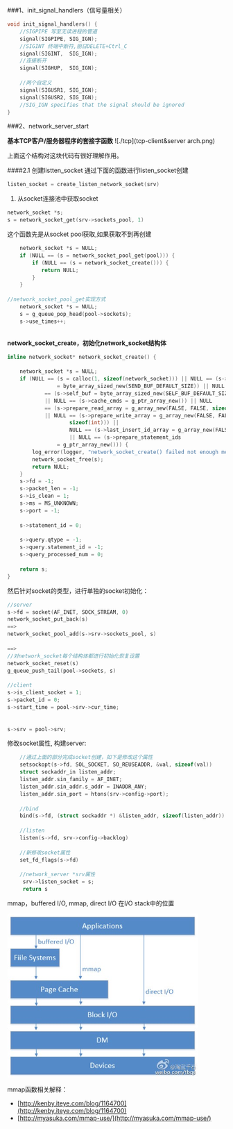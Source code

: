 ###1、init\_signal_handlers（信号量相关）

```c
void init_signal_handlers() {
    //SIGPIPE 写至无读进程的管道
    signal(SIGPIPE, SIG_IGN);
    //SIGINT 终端中断符,丽日DELETE+Ctrl_C
    signal(SIGINT,  SIG_IGN);
    //连接断开
    signal(SIGHUP,  SIG_IGN);

    //两个自定义
    signal(SIGUSR1, SIG_IGN);
    signal(SIGUSR2, SIG_IGN);
    //SIG_IGN specifies that the signal should be ignored
}
```

###2、network\_server\_start

**基本TCP客户/服务器程序的套接字函数**
![./tcp](tcp-client&server arch.png)

上面这个结构对这块代码有很好理解作用。


####2.1 创建listten_socket
通过下面的函数进行listen_socket创建

```c
listen_socket = create_listen_network_socket(srv)
```

1. 从socket连接池中获取socket

```c
network_socket *s;
s = network_socket_get(srv->sockets_pool, 1)
```

这个函数先是从socket pool获取,如果获取不到再创建

```c
    network_socket *s = NULL;
    if (NULL == (s = network_socket_pool_get(pool))) {
        if (NULL == (s = network_socket_create())) {
           return NULL;
        }
    } 

//network_socket_pool_get实现方式
    network_socket *s = NULL;
    s = g_queue_pop_head(pool->sockets);
    s->use_times++;
    


```
**network\_socket\_create，初始化network_socket结构体**

```c
inline network_socket* network_socket_create() {

    network_socket *s = NULL;
    if (NULL == (s = calloc(1, sizeof(network_socket))) || NULL == (s->send_buf
                = byte_array_sized_new(SEND_BUF_DEFAULT_SIZE)) || NULL
            == (s->self_buf = byte_array_sized_new(SELF_BUF_DEFAULT_SIZE))
            || NULL == (s->cache_cmds = g_ptr_array_new()) || NULL
            == (s->prepare_read_array = g_array_new(FALSE, FALSE, sizeof(int)))
            || NULL == (s->prepare_write_array = g_array_new(FALSE, FALSE,
                    sizeof(int))) || 
                    NULL == (s->last_insert_id_array = g_array_new(FALSE, FALSE,sizeof(int)))
                    || NULL == (s->prepare_statement_ids
                = g_ptr_array_new())) {
        log_error(logger, "network_socket_create() failed not enough memory");
        network_socket_free(s);
        return NULL;
    }
    s->fd = -1;
    s->packet_len = -1;
    s->is_clean = 1;
    s->ms = MS_UNKNOWN;
    s->port = -1;

    s->statement_id = 0;

    s->query.qtype = -1;
    s->query.statement_id = -1;
    s->query_processed_num = 0;

    return s;
}
```

然后针对socket的类型，进行单独的socket初始化：

```c
//server
s->fd = socket(AF_INET, SOCK_STREAM, 0)
network_socket_put_back(s)
==>
network_socket_pool_add(s->srv->sockets_pool, s)

==>
//对network_socket每个结构体都进行初始化恢复设置
network_socket_reset(s)
g_queue_push_tail(pool->sockets, s)

//client
s->is_client_socket = 1;
s->packet_id = 0;
s->start_time = pool->srv->cur_time;


s->srv = pool->srv;
```

修改socket属性, 构建server:

```c
    //通过上面的部分完成socket创建，如下是修改这个属性
    setsockopt(s->fd, SOL_SOCKET, SO_REUSEADDR, &val, sizeof(val))
    struct sockaddr_in listen_addr;
    listen_addr.sin_family = AF_INET;
    listen_addr.sin_addr.s_addr = INADDR_ANY;
    listen_addr.sin_port = htons(srv->config->port);
    
    //bind
    bind(s->fd, (struct sockaddr *) &listen_addr, sizeof(listen_addr))
    
    //listen
    listen(s->fd, srv->config->backlog)
    
    //新修改socket属性
    set_fd_flags(s->fd)
    
    //network_server *srv属性
     srv->listen_socket = s;
     return s
```

mmap，buffered I/O, mmap, direct I/O 在I/O stack中的位置

![img](./IO相关.png)

mmap函数相关解释：

+ [http://kenby.iteye.com/blog/1164700](http://kenby.iteye.com/blog/1164700)
+ [http://myasuka.com/mmap-use/](http://myasuka.com/mmap-use/)


